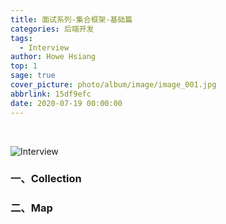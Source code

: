 ```yaml
---
title: 面试系列-集合框架-基础篇
categories: 后端开发
tags:
  - Interview
author: Howe Hsiang
top: 1
sage: true
cover_picture: photo/album/image/image_001.jpg
abbrlink: 15df9efc
date: 2020-07-19 00:00:00
---
```


&emsp;&emsp;

<!-- more -->

![Interview](https://www.hosiang.cn/photo/album/image/image_122.jpg "面试系列-集合框架-基础篇")

### 一、Collection
### 二、Map



